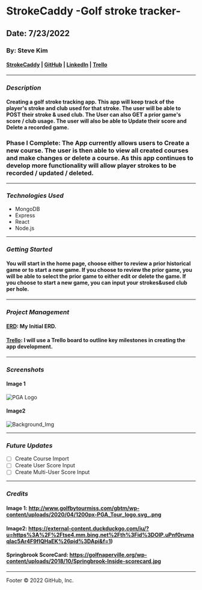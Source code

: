 # StrokeCaddy -Golf stroke tracker-

## Date: 7/23/2022

### By: Steve Kim

#### [StrokeCaddy](https://strokecaddy.herokuapp.com/) | [GitHub](https://github.com/Skim1571) | [LinkedIn](https://www.linkedin.com/in/steve-kim-b641541b/) | [Trello](https://trello.com/b/c63ML0GP/stroke-caddy)

---

### **_Description_**

#### Creating a golf stroke tracking app. This app will keep track of the player's stroke and club used for that stroke. The user will be able to POST their stroke & used club. The User can also GET a prior game's score / club usage. The user will also be able to Update their score and Delete a recorded game.

### Phase I Complete: The App currently allows users to Create a new course. The user is then able to view all created courses and make changes or delete a course. As this app continues to develop more functionality will allow player strokes to be recorded / updated / deleted.

---

### **_Technologies Used_**

- MongoDB
- Express
- React
- Node.js

---

### **_Getting Started_**

#### You will start in the home page, choose either to review a prior historical game or to start a new game. If you choose to review the prior game, you will be able to select the prior game to either edit or delete the game. If you choose to start a new game, you can input your strokes&used club per hole.

---
### **_Project Management_**

#### [ERD](): My Initial ERD.

#### [Trello](https://trello.com/b/c63ML0GP/stroke-caddy): I will use a Trello board to outline key milestones in creating the app development.
---

### **_Screenshots_**

#### Image 1
![PGA Logo](http://www.golfbytourmiss.com/gbtm/wp-content/uploads/2020/04/1200px-PGA_Tour_logo.svg_.png)

#### Image2
![Background_Img](https://external-content.duckduckgo.com/iu/?u=https%3A%2F%2Ftse4.mm.bing.net%2Fth%3Fid%3DOIP.uPnf0rumaqlac5Ar4F9fIQHaEK%26pid%3DApi&f=1)


---

### **_Future Updates_**

- [ ] Create Course Import
- [ ] Create User Score Input
- [ ] Create Multi-User Score Input

---

### **_Credits_**

#### Image 1: http://www.golfbytourmiss.com/gbtm/wp-content/uploads/2020/04/1200px-PGA_Tour_logo.svg_.png

#### Image2: https://external-content.duckduckgo.com/iu/?u=https%3A%2F%2Ftse4.mm.bing.net%2Fth%3Fid%3DOIP.uPnf0rumaqlac5Ar4F9fIQHaEK%26pid%3DApi&f=1)

#### Springbrook ScoreCard: https://golfnaperville.org/wp-content/uploads/2018/10/Springbrook-Inside-scorecard.jpg
---

Footer
© 2022 GitHub, Inc.
